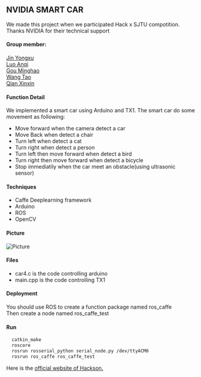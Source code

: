 ## NVIDIA SMART CAR
 We made this project when we participated Hack x SJTU compotition.\
 Thanks NVIDIA for their technical support
#### Group member:
[Jin Yongxu](https://github.com/JosephKim6)\
[Luo Anqi]()\
[Gou Minghao]()\
[Wang Tao](https://github.com/IrvingW)\
[Qian Xinxin]()

#### Function Detail
We implemented a smart car using Arduino and TX1.
The smart car do some movement as following:
* Move forward when the camera detect a car
* Move Back when detect a chair
* Turn left when detect a cat
* Turn right when detect a person
* Turn left then move forward when detect a bird
* Turn right then move forward when detect a bicycle
* Stop immediatily when the car meet an obstacle(using ultrasonic sensor)

#### Techniques
* Caffe Deeplearning framework
* Arduino
* ROS
* OpenCV

#### Picture
![Picture](https://github.com/JosephKim6/HackXSJTU-Nvidia/blob/master/4775AC0C5F0EC7A554805684CA0FF74F.jpg)

#### Files
* car4.c is the code controlling arduino
* main.cpp is the code controlling TX1


#### Deployment
You should use ROS to create a function package named ros_caffe\
Then create a node named ros_caffe_test

#### Run
``` bash
  catkin_make
  roscore
  rosrun rosserial_python serial_node.py /dev/ttyACM0
  rosrun ros_caffe ros_caffe_test

```

Here is the [official website of Hackson.](https://www.hackx.org/)

